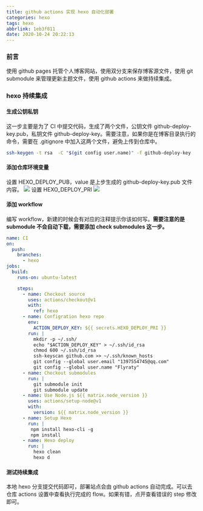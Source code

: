 ```yaml
---
title: github actions 实现 hexo 自动化部署
categories: hexo
tags: hexo
abbrlink: 1eb3f811
date: 2020-10-24 20:22:13
---
```


### 前言
使用 github pages 托管个人博客网站，使用双分支来保存博客源文件，使用 git submodule 来管理更新主题文件，使用 github actions 来做持续集成。
<!--more-->

### hexo 持续集成
#### 生成公钥私钥
这一步主要是为了 CI 中提交代码，生成了两个文件，公钥文件 github-deploy-key.pub，私钥文件 github-deploy-key。需要注意，如果你是在博客目录执行的命令，需要在 .gitignore 中加入这两个文件，避免上传到仓库中。
```sh
ssh-keygen -t rsa  -C "$(git config user.name)" -f github-deploy-key
```

#### 添加仓库环境变量
设置 HEXO_DEPLOY_PUB，value 是上步生成的 github-deploy-key.pub 文件内容。
![](https://tva1.sinaimg.cn/large/0081Kckwgy1gk0pc9xn3hj31yq0s6aex.jpg)
设置 HEXO_DEPLOY_PRI
![](https://tva1.sinaimg.cn/large/0081Kckwgy1gk0pe8e498j321e0t8djp.jpg)

#### 添加 workflow
编写 workflow，新建的时候会有对应的注释提示你该如何写。**需要注意的是 submodule 不会自动下载，需要添加 check submodules 这一步。**
```yml
name: CI
on:
  push:
    branches:
      - hexo
jobs:
  build:
    runs-on: ubuntu-latest

    steps:
      - name: Checkout source
        uses: actions/checkout@v1
        with:
          ref: hexo
      - name: Configration hexo repo
        env:
          ACTION_DEPLOY_KEY: ${{ secrets.HEXO_DEPLOY_PRI }}
        run: |
          mkdir -p ~/.ssh/
          echo "$ACTION_DEPLOY_KEY" > ~/.ssh/id_rsa
          chmod 600 ~/.ssh/id_rsa
          ssh-keyscan github.com >> ~/.ssh/known_hosts
          git config --global user.email "1397554745@qq.com"
          git config --global user.name "Flyraty" 
      - name: Checkout submodules
        run: |
          git submodule init
          git submodule update
      - name: Use Node.js ${{ matrix.node_version }}
        uses: actions/setup-node@v1
        with:
          version: ${{ matrix.node_version }}
      - name: Setup Hexo
        run: |
         npm install hexo-cli -g
         npm install 
      - name: Hexo deploy
        run: |
          hexo clean
          hexo d


```

#### 测试持续集成
本地 hexo 分支提交代码即可，部署站点会由 github actions 自动完成。可以去仓库 actions 设置中查看执行完成的 flow。如果有错，点开查看错误的 step 修改即可。 